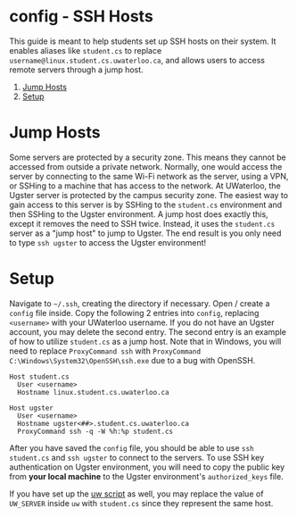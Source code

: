 config - SSH Hosts
===============

This guide is meant to help students set up SSH hosts on their system. It enables aliases like `student.cs` to replace `username@linux.student.cs.uwaterloo.ca`, and allows users to access remote servers through a jump host.

1. [Jump Hosts](#jump-hosts)
1. [Setup](#setup)

# Jump Hosts
Some servers are protected by a security zone. This means they cannot be accessed from outside a private network. Normally, one would access the server by connecting to the same Wi-Fi network as the server, using a VPN, or SSHing to a machine that has access to the network. At UWaterloo, the Ugster server is protected by the campus security zone. The easiest way to gain access to this server is by SSHing to the `student.cs` environment and then SSHing to the Ugster environment. A jump host does exactly this, except it removes the need to SSH twice. Instead, it uses the `student.cs` server as a "jump host" to jump to Ugster. The end result is you only need to type `ssh ugster` to access the Ugster environment!

# Setup
Navigate to `~/.ssh`, creating the directory if necessary. Open / create a `config` file inside. Copy the following 2 entries into `config`, replacing `<username>` with your UWaterloo username. If you do not have an Ugster account, you may delete the second entry. The second entry is an example of how to utilize `student.cs` as a jump host. Note that in Windows, you will need to replace `ProxyCommand ssh` with `ProxyCommand C:\Windows\System32\OpenSSH\ssh.exe` due to a bug with OpenSSH.

```
Host student.cs
  User <username>
  Hostname linux.student.cs.uwaterloo.ca

Host ugster
  User <username>
  Hostname ugster<##>.student.cs.uwaterloo.ca
  ProxyCommand ssh -q -W %h:%p student.cs
```

After you have saved the `config` file, you should be able to use `ssh student.cs` and `ssh ugster` to connect to the servers. To use SSH key authentication on Ugster environment, you will need to copy the public key from **your local machine** to the Ugster environment's `authorized_keys` file.

If you have set up the [uw script](https://github.com/george-lim/uwaterloo-script-archive/tree/master/uw) as well, you may replace the value of `UW_SERVER` inside `uw` with `student.cs` since they represent the same host.